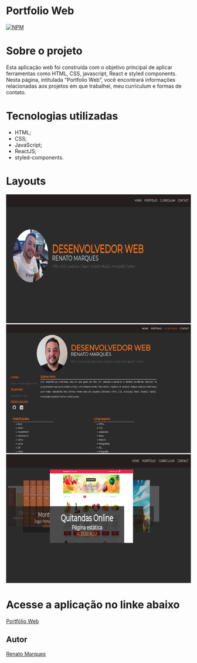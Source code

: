 # Portfolio Web

[![NPM](https://img.shields.io/npm/l/react)](https://github.com/renatomak/monty-hall/blob/main/LICENSE)


# Sobre o projeto

Esta aplicação web foi construída com o objetivo principal de aplicar ferramentas como HTML, CSS, javascript, React e styled components.
Nesta página, intitulada "Portfolio Web”, você encontrará informações relacionadas aos projetos em que trabalhei, meu curriculum e formas de contato. 


# Tecnologias utilizadas

- HTML;
- CSS;
- JavaScript;
- ReactJS;
- styled-components.

# Layouts

<div  align="center">
  <img alt="layout" title="#layout Home" src="public/images/layouts/home.png" height="350"/><br />
  <img alt="layout" title="#layout curriculum" src="public/images/layouts/curriculum.png" height="350"/>
  <img alt="layout" title="#layout portfolio" src="public/images/layouts/potfolio.png" height="350" />
</div>


# Acesse a aplicação no linke abaixo

[Portfólio Web](https://renatomarques-portfolioweb.netlify.app/)


## Autor
[Renato Marques](https://www.linkedin.com/in/renatomarques-dev-web/)


